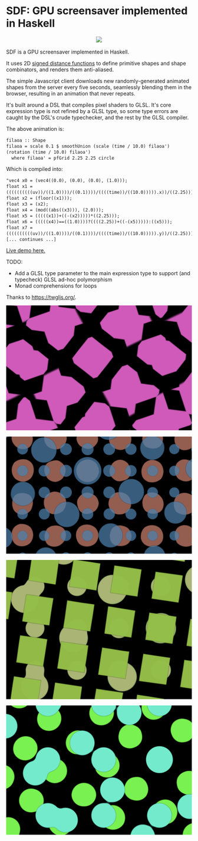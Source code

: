SDF: GPU screensaver implemented in Haskell
======

<p align="center">
  <img src="https://raw.githubusercontent.com/GregoryTravis/sdf/master/images/screencast.gif">
</p>

SDF is a GPU screensaver implemented in Haskell.

It uses 2D [signed distance
functions](https://iquilezles.org/www/articles/distfunctions2d/distfunctions2d.htm)
to define primitive shapes and shape combinators, and renders them anti-aliased.

The simple Javascript client downloads new randomly-generated animated shapes
from the server every five seconds, seamlessly blending them in the browser,
resulting in an animation that never repeats.

It's built around a DSL that compiles pixel shaders to GLSL. It's core
expression type is not refined by a GLSL type, so some type errors are caught by
the DSL's crude typechecker, and the rest by the GLSL compiler.

The above animation is:

```
filaoa :: Shape
filaoa = scale 0.1 $ smoothUnion (scale (time / 10.0) filaoa') (rotation (time / 10.0) filaoa')
  where filaoa' = pfGrid 2.25 2.25 circle
```

Which is compiled into:

```
"vec4 x0 = (vec4((0.0), (0.0), (0.0), (1.0)));
float x1 = ((((((((((uv))/((1.0))))/((0.1))))/((((time))/((10.0))))).x))/((2.25)));
float x2 = (floor((x1)));
float x3 = (x2);
float x4 = (mod((abs((x3))), (2.0)));
float x5 = (((((x1))+((-(x2)))))*((2.25)));
float x6 = (((((x4))==((1.0))))?((((2.25))+((-(x5))))):((x5)));
float x7 = ((((((((((uv))/((1.0))))/((0.1))))/((((time))/((10.0))))).y))/((2.25)));
[... continues ...]
```

[Live demo here.](http://34.148.179.16:8000/infinity.html)

TODO:

* Add a GLSL type parameter to the main expression type to support (and typecheck) GLSL ad-hoc polymorphism
* Monad comprehensions for loops

Thanks to https://twgljs.org/.

<p align="center">
  <img src="https://raw.githubusercontent.com/GregoryTravis/sdf/main/images/ss0.png">
</p>

<p align="center">
  <img src="https://raw.githubusercontent.com/GregoryTravis/sdf/main/images/ss1.png">
</p>

<p align="center">
  <img src="https://raw.githubusercontent.com/GregoryTravis/sdf/main/images/ss2.png">
</p>

<p align="center">
  <img src="https://raw.githubusercontent.com/GregoryTravis/sdf/main/images/ss3.png">
</p>
